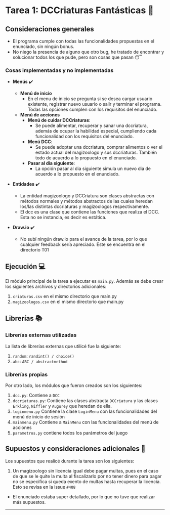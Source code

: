 # Tarea 1: DCCriaturas Fantásticas :school_satchel:


## Consideraciones generales
* El programa cumple con todas las funcionalidades propuestas en el enunciado, sin ningún bonus.
* No niego la presencia de alguno que otro bug, he tratado de encontrar y solucionar todos los que pude, pero son cosas que pasan :sleeping:


### Cosas implementadas y no implementadas

* **Menús** :heavy_check_mark:
  * **Menú de inicio**
    * En el menu de inicio se pregunta si se desea cargar usuario existente, registrar nuevo usuario o
    salir y terminar el programa. Todas las opciones cumplen con los requisitos del enunciado.
  * **Menú de acciones**
    * **Menú de cuidar DCCriaturas**:
      * Se puede alimentar, recuperar y sanar una dccriatura, además de ocupar la habilidad especial, cumpliendo cada funcionalidad con los requisitos del enunciado.
    * **Menú DCC**:
      * Se puede adoptar una dccriatura, comprar alimentos o ver el estado actual del magizoologo y sus dccriaturas. También todo de acuerdo a lo propuesto en el enunciado.
    * **Pasar al dia siguiente**:
      * La opción pasar al dia siguiente simula un nuevo dia de acuerdo a lo propuesto en el enunciado.

* **Entidades** :heavy_check_mark:
  * La entidad magizoologo y DCCriatura son clases abstractas con métodos normales y métodos abstractos de las cuales heredan los/las distintas dccriaturas y magizoologos respectivamente.
  * El dcc es una clase que contiene las funciones que realiza el DCC. Esta no se instancia, es decir es estática.


* **Draw.io** :heavy_check_mark:
  * No subí ningún draw.io para el avance de la tarea, por lo que cualquier feedback sería apreciado. Este se encuentra en el directorio T01

## Ejecución :computer:
El módulo principal de la tarea a ejecutar es  ```main.py```. Además se debe crear los siguientes archivos y directorios adicionales:
1. ```criaturas.csv``` en el mismo directorio que main.py
2. ```magizoologos.csv``` en el mismo directorio que main.py


## Librerías :books:
### Librerías externas utilizadas
La lista de librerías externas que utilicé fue la siguiente:

1. ```random```: ```randint() / choice()```
2. ```abc```: ```ABC / abstractmethod```

### Librerías propias
Por otro lado, los módulos que fueron creados son los siguientes:

1. ```dcc.py```: Contiene a ```DCC```
2. ```dccriaturas.py```: Contiene las clases abstracta ```DCCriatura``` y las clases ```Erkling```, ```Niffler``` y ```Augurey``` que heredan de ella.
3. ```loginmenu.py``` Contiene la clase ```LoginMenu``` con las funcionalidades del menú de inicio de sesión
4. ```mainmenu.py``` Contiene a ```MainMenu``` con las funcionalidades del menú de acciones
5. ```parametros.py``` contiene todos los parámetros del juego

## Supuestos y consideraciones adicionales :thinking:
Los supuestos que realicé durante la tarea son los siguientes:

1. Un magizoologo sin licencia igual debe pagar multas, pues en el caso de que se le quite la multa al fiscalizarlo por no tener dinero para pagar no se especifica si queda exento de multas hasta recuperar la licencia. Esto se revisa en la issue ```#408```

* El enunciado estaba super detallado, por lo que no tuve que realizar más supuestos.

-------
